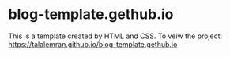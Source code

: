 # blog-template.gethub.io
This is a template created by HTML and CSS.
To veiw the project: https://talalemran.github.io/blog-template.gethub.io
